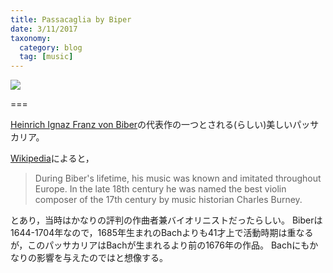 ```yaml
---
title: Passacaglia by Biper
date: 3/11/2017
taxonomy:
  category: blog
  tag: [music]
---
```


![](https://www.youtube.com/watch?v=sgcR183f8gA)

===

[Heinrich Ignaz Franz von Biber](https://ja.wikipedia.org/wiki/%E3%83%8F%E3%82%A4%E3%83%B3%E3%83%AA%E3%83%92%E3%83%BB%E3%83%93%E3%83%BC%E3%83%90%E3%83%BC)の代表作の一つとされる(らしい)美しいパッサカリア。

[Wikipedia](https://en.wikipedia.org/wiki/Heinrich_Ignaz_Franz_Biber)によると，

>  During Biber's lifetime, his music was known and imitated throughout Europe. In the late 18th century he was named the best violin composer of the 17th century by music historian Charles Burney.

とあり，当時はかなりの評判の作曲者兼バイオリニストだったらしい。
Biberは1644-1704年なので，1685年生まれのBachよりも41才上で活動時期は重なるが，このパッサカリアはBachが生まれるより前の1676年の作品。
Bachにもかなりの影響を与えたのではと想像する。	
